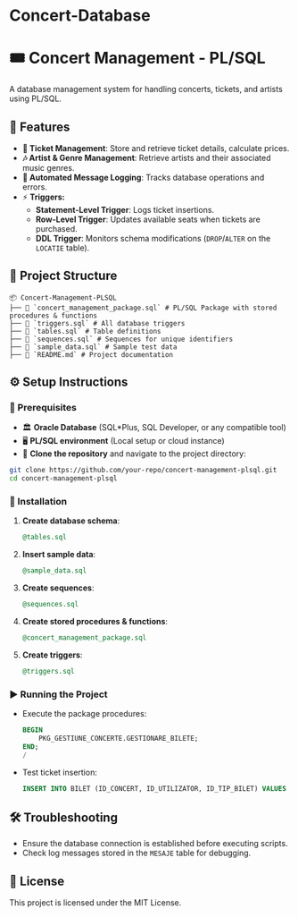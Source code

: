# Concert-Database
# 🎟️ Concert Management - PL/SQL

A database management system for handling concerts, tickets, and artists using PL/SQL.

## 🚀 Features
- **🎫 Ticket Management**: Store and retrieve ticket details, calculate prices.
- **🎶 Artist & Genre Management**: Retrieve artists and their associated music genres.
- **📜 Automated Message Logging**: Tracks database operations and errors.
- ⚡ **Triggers:**
  - **Statement-Level Trigger**: Logs ticket insertions.
  - **Row-Level Trigger**: Updates available seats when tickets are purchased.
  - **DDL Trigger**: Monitors schema modifications (`DROP`/`ALTER` on the `LOCATIE` table).

## 📂 Project Structure
```
📦 Concert-Management-PLSQL  
├── 📜 `concert_management_package.sql` # PL/SQL Package with stored procedures & functions  
├── 📜 `triggers.sql` # All database triggers  
├── 📜 `tables.sql` # Table definitions  
├── 📜 `sequences.sql` # Sequences for unique identifiers  
├── 📜 `sample_data.sql` # Sample test data  
├── 📜 `README.md` # Project documentation  
```

## ⚙️ Setup Instructions

### 🔹 Prerequisites
- 🏛️ **Oracle Database** (SQL\*Plus, SQL Developer, or any compatible tool)
- 🖥️ **PL/SQL environment** (Local setup or cloud instance)
- 📂 **Clone the repository** and navigate to the project directory:

```sh
git clone https://github.com/your-repo/concert-management-plsql.git
cd concert-management-plsql
```

### 🔧 Installation
1. **Create database schema**:
   ```sql
   @tables.sql
   ```
2. **Insert sample data**:
   ```sql
   @sample_data.sql
   ```
3. **Create sequences**:
   ```sql
   @sequences.sql
   ```
4. **Create stored procedures & functions**:
   ```sql
   @concert_management_package.sql
   ```
5. **Create triggers**:
   ```sql
   @triggers.sql
   ```

### ▶️ Running the Project
- Execute the package procedures:
   ```sql
   BEGIN
       PKG_GESTIUNE_CONCERTE.GESTIONARE_BILETE;
   END;
   /
   ```
- Test ticket insertion:
   ```sql
   INSERT INTO BILET (ID_CONCERT, ID_UTILIZATOR, ID_TIP_BILET) VALUES (5, 8, 1);
   ```

## 🛠️ Troubleshooting
- Ensure the database connection is established before executing scripts.
- Check log messages stored in the `MESAJE` table for debugging.

## 📜 License
This project is licensed under the MIT License.
